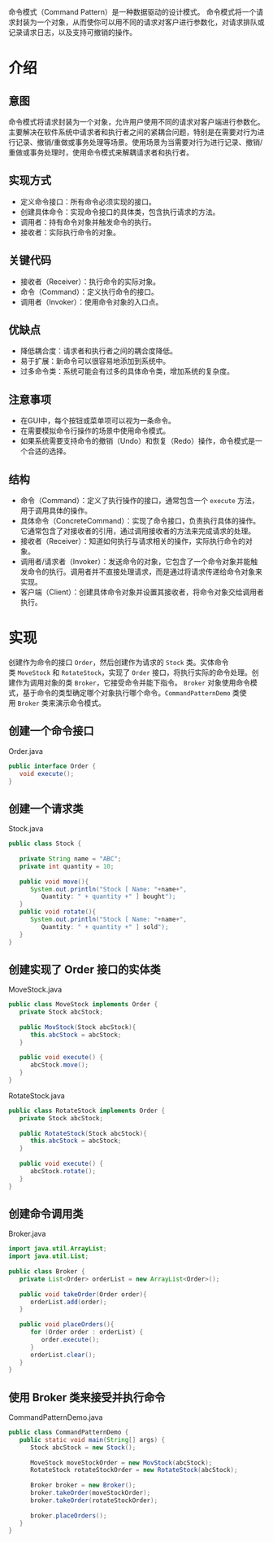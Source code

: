 命令模式（Command Pattern）是一种数据驱动的设计模式。
命令模式将一个请求封装为一个对象，从而使你可以用不同的请求对客户进行参数化，对请求排队或记录请求日志，以及支持可撤销的操作。

# 介绍
## 意图
命令模式将请求封装为一个对象，允许用户使用不同的请求对客户端进行参数化。主要解决在软件系统中请求者和执行者之间的紧耦合问题，特别是在需要对行为进行记录、撤销/重做或事务处理等场景。使用场景为当需要对行为进行记录、撤销/重做或事务处理时，使用命令模式来解耦请求者和执行者。

## 实现方式
- 定义命令接口：所有命令必须实现的接口。
- 创建具体命令：实现命令接口的具体类，包含执行请求的方法。
- 调用者：持有命令对象并触发命令的执行。
- 接收者：实际执行命令的对象。

## 关键代码
- 接收者（Receiver）：执行命令的实际对象。
- 命令（Command）：定义执行命令的接口。
- 调用者（Invoker）：使用命令对象的入口点。

## 优缺点
- 降低耦合度：请求者和执行者之间的耦合度降低。
- 易于扩展：新命令可以很容易地添加到系统中。
- 过多命令类：系统可能会有过多的具体命令类，增加系统的复杂度。

## 注意事项
- 在GUI中，每个按钮或菜单项可以视为一条命令。
- 在需要模拟命令行操作的场景中使用命令模式。
- 如果系统需要支持命令的撤销（Undo）和恢复（Redo）操作，命令模式是一个合适的选择。

## 结构
- 命令（Command）：定义了执行操作的接口，通常包含一个 `execute` 方法，用于调用具体的操作。
- 具体命令（ConcreteCommand）：实现了命令接口，负责执行具体的操作。它通常包含了对接收者的引用，通过调用接收者的方法来完成请求的处理。
- 接收者（Receiver）：知道如何执行与请求相关的操作，实际执行命令的对象。
- 调用者/请求者（Invoker）：发送命令的对象，它包含了一个命令对象并能触发命令的执行。调用者并不直接处理请求，而是通过将请求传递给命令对象来实现。
- 客户端（Client）：创建具体命令对象并设置其接收者，将命令对象交给调用者执行。

# 实现
创建作为命令的接口 `Order`，然后创建作为请求的 `Stock` 类。实体命令类 `MoveStock` 和 `RotateStock`，实现了 `Order` 接口，将执行实际的命令处理。创建作为调用对象的类 `Broker`，它接受命令并能下指令。
`Broker` 对象使用命令模式，基于命令的类型确定哪个对象执行哪个命令。`CommandPatternDemo` 类使用 `Broker` 类来演示命令模式。

## 创建一个命令接口
Order.java
```java
public interface Order {
   void execute();
}
```

## 创建一个请求类
Stock.java
```java
public class Stock {
   
   private String name = "ABC";
   private int quantity = 10;
 
   public void move(){
      System.out.println("Stock [ Name: "+name+", 
         Quantity: " + quantity +" ] bought");
   }
   public void rotate(){
      System.out.println("Stock [ Name: "+name+", 
         Quantity: " + quantity +" ] sold");
   }
}
```

## 创建实现了 Order 接口的实体类
MoveStock.java
```java
public class MoveStock implements Order {
   private Stock abcStock;
 
   public MovStock(Stock abcStock){
      this.abcStock = abcStock;
   }
 
   public void execute() {
      abcStock.move(); 
   }
}
```
RotateStock.java
```java
public class RotateStock implements Order {
   private Stock abcStock;
 
   public RotateStock(Stock abcStock){
      this.abcStock = abcStock;
   }
 
   public void execute() {
      abcStock.rotate();
   }
}
```
	
## 创建命令调用类
Broker.java
```java
import java.util.ArrayList;
import java.util.List;
 
public class Broker {
   private List<Order> orderList = new ArrayList<Order>(); 
 
   public void takeOrder(Order order){
      orderList.add(order);      
   }
 
   public void placeOrders(){
      for (Order order : orderList) {
         order.execute();
      }
      orderList.clear();
   }
}
```

## 使用 Broker 类来接受并执行命令
CommandPatternDemo.java
```java
public class CommandPatternDemo {
   public static void main(String[] args) {
      Stock abcStock = new Stock();
 
      MoveStock moveStockOrder = new MovStock(abcStock);
      RotateStock rotateStockOrder = new RotateStock(abcStock);
 
      Broker broker = new Broker();
      broker.takeOrder(moveStockOrder);
      broker.takeOrder(rotateStockOrder);
 
      broker.placeOrders();
   }
}
```